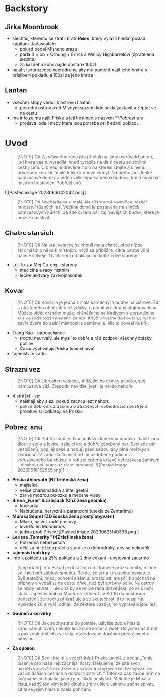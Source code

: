 # Backstory
## Jirka Moonbrook
- slechtic, kteremu se ztratil bratr ***Rolen***, ktery vyrazil hledat poklad kapitana Jadascaleho
	- poklad podel Mlzneho srazu
	- parta 4 = on + Cchung + Errich a Wellby Highbarrelovi (zpratelena slechta)
	- za kazdeho koho najde dostane 100zl
- najal si sourozence dobrodruhy, aby mu pomohli najit jeho bratra s prislibem pokladu a 100zl za jeho bratra

## Lantan
- vsechny stopy vedou k ostrovu Lantan
	- posledni ostrov pred Mlznym srazem kde se da zastavit a zeptat se na cestu
- ma info ze ma najit Prisku a jeji hostinec s nazvem ***Pobrezi snu* 
	- prodava lode i mapy ktere jsou potreba pri hledani pokladu

# Uvod

> [!NOTE] Cti
> Za včasného rána jste připluli na daný ostrůvek Lantan, lod ktera vas tu vysadila ihned vyrazila na dalsi cestu se zbylimi cestujicimi. U břehu je dřevěné molo na kterém stojíte a k němu přivázané korakle (malé lehké kruhové čluny). Na břehu jsou lehké bambusové domky a jedna velkolepá kamenná budova, která musí být místním hostincem Pobřeží snů.

![[Pasted image 20230616142042.png]]

> [!NOTE] Cti
> Nacházíte se v malé, ale různorodé vesničce hostící množství různých ras. Většina domů je postavena na silných bambusových kůlech. Je zde ovšem pár zajímavějších budov, které je možné navštívit.

## Chatrc starsich

> [!NOTE] Cti
> Na kraji vesnice se choulí malá chatrč, před níž se shromáždilo několik místních. Když se přiblížíte, cítíte ostrou vůni pálené šalvěje. Uvnitř sedí u bublajícího kotlíku dvě stařeny.

- Lui Tu-a a Mej Ču-eng - stareny
	- medicina a rady mistnim
	- lecive lektvary za dvojnasobek

## Kovar

> [!NOTE] Cti
> Kovárna je jedna z mála kamenných budov na ostrově. Žár z otevřeného ohně cítíte už zdálky, u primitivní studny stojí kovadlina. Můžete vidět drsného muže, ohánějícího se kladivem a upravujícího kus do ruda rozžhaveného železa. Když vchazite do kovárny, rychle zavře dveře do zadní místnosti a zamkne je. Klic si povesi na krk.

- Tiang Kao - nabouchanec
	- trochu neurvalý, ale myslí to dobře a rád zodpoví všechny otázky postav
	- Často vychvaluje Prisku (secret love)
- tajemstvi v zadu

## Strazni vez

> [!NOTE] Cti
> Uprostřed vesnice, shlížející na domky a loďky, stojí bambusová věž. Zespodu nevidíte, jestli je někdo nahoře.

- 4 strážní - spi
	- nalehaji aby slezli pokud zacnou lezt nahoru
	- pokud dobrodruzi zacnou o ztracenych dobrodruzich pusti je a promluvi si (odkazuji na Prisku)

## Pobrezi snu

> [!NOTE] Cti
> Pobřeží snů je dvoupodlažní kamenná budova. Uvnitř jsou dlouhé stoly a lavice, sálající krb a dobře zásobený bar. Sedí zde pár vesničanů, popíjejí saké a hodují, před sebou tácy plné mořských živočichů. V zadní části místnosti je ozdobené pódium z  vyřezávaného bambusu. V rohu je opřena krásně vyřezávaná šamisen - dlouhokrká loutna se třemi strunami.
![[Pasted image 20230616152555.png]]
- **Priska Ahlorsath (NZ tritónská žena)**
	- majitelka
	- velice charismatická a inteligentní
	- zářivě modrou pokožku a měděné vlasy
- **Brena „Fúrie“ Sizzlepock (ChZ žena gnómka)**
	- kucharka
	- Nabručená, nervózní a paranoidní (utekla ze Zentarimu)
- **Murasa Sepret (ZD šouská žena prostý obyvatel)**
	- Mladá, naivní, malé postavy
	- love Rolen Moonbrook
	- jedina proti Prisce
![[Pasted image 20230623140336.png]]
- **Lerissa „Temerity“ (NZ tieflinská žena)**
	- Pohledná nebezpečná
	- dělá za ni těžkou práci a stará se o dobrodruhy, aby se nebouřili
- **tajemstvi spizirny**
- info k pokladu za 25% pokladu a 2 dny cekani - ubytovani zadarmo

> [!important] Info
> Pokud je dotázána na ztracené průzkumníky, mihne se jí po tváři záblesk smutku. Řekne, že si na tu skupinu pamatuje. Byli stateční, mladí, ochotní získat si proslulost, ale příliš spěchali na přípravy a vydali se na cestu dříve, než byl správný odliv. Na ostrov se nikdy nevrátili, ale ona by se velice ráda dozvěděla, co se s nimi stalo. Úspěšný hod na Moudrost (Vhled) se SO 16 dá postavám podezření, že trochu přikrášluje a ve skutečnosti ji to nezajímá. Výsledek 20 a vyšší odhalí, že některé části jejího vyprávění jsou lež.

- **Gauneři a servírky**
> [!NOTE] Cti
> Jak se chystáte do postele, uslyšíte zdola hlasité zabouchnutí dveří, několik lidí začne křičet a ječet. Uslyšíte dusot bot a pak zvuk tříštícího se skla, následovaný duněním převráceného nábytku.

- **Za oponou**
> [!NOTE] Cti
> Sedli jste si k večeři, když Priska zavolá z pódia: „Tahle píseň je pro naše nejvzácnější hosty. Děkujeme, že jste svou návštěvou poctili náš skromný ostrov a přejeme vám to nejlepší na vašich dalších cestách a dobrodruzstvich.“ Tritónka pak začne hrát na svůj šamisen baladu, jakou jste nikdy neslyšeli. Melodie je lehká a čistá, každý tón vám ještě dlouho zní v uších. Jakmile začne zpívat, cítíte se jejím hlasem zcela pohlceni.
